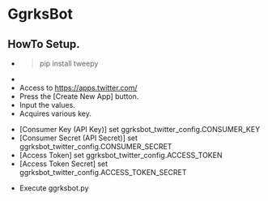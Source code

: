 # GgrksBot

## HowTo Setup.
 + >pip install tweepy
 + 
 + Access to https://apps.twitter.com/
 + Press the [Create New App] button.
 + Input the values.
 + Acquires various key.
  - [Consumer Key (API Key)] set ggrksbot_twitter_config.CONSUMER_KEY
  - [Consumer Secret (API Secret)] set ggrksbot_twitter_config.CONSUMER_SECRET
  - [Access Token] set ggrksbot_twitter_config.ACCESS_TOKEN
  - [Access Token Secret] set ggrksbot_twitter_config.ACCESS_TOKEN_SECRET
 + Execute ggrksbot.py

